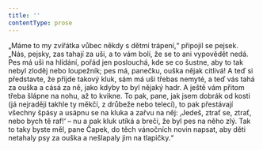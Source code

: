 ```yaml
---
title: ''
contentType: prose
---
```


„Máme to my zvířátka vůbec někdy s dětmi trápení,“ připojil se pejsek. „Nás, pejsky, zas tahají za uši, a to vám bolí, že se to ani vypovědět nedá. Pes má uši na hlídání, pořád jen poslouchá, kde se co šustne, aby to tak nebyl zloděj nebo loupežník; pes má, panečku, ouška nějak citlivá! A teď si představte, že přijde takový kluk, sám má uši třebas nemyté, a teď vás tahá za ouška a cásá za ně, jako kdyby to byl nějaký hadr. A ještě vám přitom třeba šlápne na nohu, až to kvikne. To pak, pane, jak jsem dobrák od kosti (já nejraději takhle ty měkčí, z drůbeže nebo telecí), to pak přestávají všechny špásy a usápnu se na kluka a zařvu na něj: ‚Jedeš, ztrať se, ztrať, nebo bych tě raf!‘ – nu a pak kluk utíká a brečí, že byl pes na něho zlý. Tak to taky byste měl, pane Čapek, do těch vánočních novin napsat, aby děti netahaly psy za ouška a nešlapaly jim na tlapičky.“
